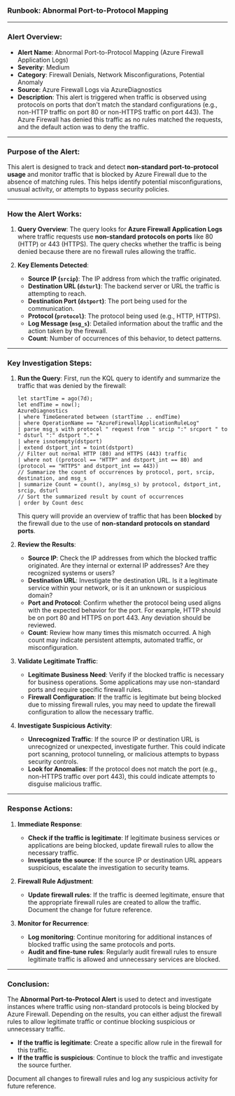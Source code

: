 
### **Runbook: Abnormal Port-to-Protocol Mapping**

---

### **Alert Overview**:

- **Alert Name**: Abnormal Port-to-Protocol Mapping (Azure Firewall Application Logs)
- **Severity**: Medium
- **Category**: Firewall Denials, Network Misconfigurations, Potential Anomaly
- **Source**: Azure Firewall Logs via AzureDiagnostics
- **Description**: This alert is triggered when traffic is observed using protocols on ports that don't match the standard configurations (e.g., non-HTTP traffic on port 80 or non-HTTPS traffic on port 443). The Azure Firewall has denied this traffic as no rules matched the requests, and the default action was to deny the traffic.

---

### **Purpose of the Alert**:

This alert is designed to track and detect **non-standard port-to-protocol usage** and monitor traffic that is blocked by Azure Firewall due to the absence of matching rules. This helps identify potential misconfigurations, unusual activity, or attempts to bypass security policies.

---

### **How the Alert Works**:

1. **Query Overview**:
   The query looks for **Azure Firewall Application Logs** where traffic requests use **non-standard protocols on ports** like 80 (HTTP) or 443 (HTTPS). The query checks whether the traffic is being denied because there are no firewall rules allowing the traffic.

2. **Key Elements Detected**:
   - **Source IP (`srcip`)**: The IP address from which the traffic originated.
   - **Destination URL (`dsturl`)**: The backend server or URL the traffic is attempting to reach.
   - **Destination Port (`dstport`)**: The port being used for the communication.
   - **Protocol (`protocol`)**: The protocol being used (e.g., HTTP, HTTPS).
   - **Log Message (`msg_s`)**: Detailed information about the traffic and the action taken by the firewall.
   - **Count**: Number of occurrences of this behavior, to detect patterns.

---

### **Key Investigation Steps**:

1. **Run the Query**:
   First, run the KQL query to identify and summarize the traffic that was denied by the firewall:
   
   ```kql
   let startTime = ago(7d);
   let endTime = now();
   AzureDiagnostics
   | where TimeGenerated between (startTime .. endTime)
   | where OperationName == "AzureFirewallApplicationRuleLog"
   | parse msg_s with protocol " request from " srcip ":" srcport " to " dsturl ":" dstport "." *
   | where isnotempty(dstport)
   | extend dstport_int = toint(dstport)
   // Filter out normal HTTP (80) and HTTPS (443) traffic
   | where not ((protocol == "HTTP" and dstport_int == 80) and (protocol == "HTTPS" and dstport_int == 443))
   // Summarize the count of occurrences by protocol, port, srcip, destination, and msg_s
   | summarize Count = count(), any(msg_s) by protocol, dstport_int, srcip, dsturl
   // Sort the summarized result by count of occurrences
   | order by Count desc
   ```
    
   This query will provide an overview of traffic that has been **blocked** by the firewall due to the use of **non-standard protocols on standard ports**.
    
2. **Review the Results**:
    - **Source IP**: Check the IP addresses from which the blocked traffic originated. Are they internal or external IP addresses? Are they recognized systems or users?
    - **Destination URL**: Investigate the destination URL. Is it a legitimate service within your network, or is it an unknown or suspicious domain?
    - **Port and Protocol**: Confirm whether the protocol being used aligns with the expected behavior for the port. For example, HTTP should be on port 80 and HTTPS on port 443. Any deviation should be reviewed.
    - **Count**: Review how many times this mismatch occurred. A high count may indicate persistent attempts, automated traffic, or misconfiguration.

3. **Validate Legitimate Traffic**:
    - **Legitimate Business Need**: Verify if the blocked traffic is necessary for business operations. Some applications may use non-standard ports and require specific firewall rules.
    - **Firewall Configuration**: If the traffic is legitimate but being blocked due to missing firewall rules, you may need to update the firewall configuration to allow the necessary traffic.

4. **Investigate Suspicious Activity**:
    - **Unrecognized Traffic**: If the source IP or destination URL is unrecognized or unexpected, investigate further. This could indicate port scanning, protocol tunneling, or malicious attempts to bypass security controls.
    - **Look for Anomalies**: If the protocol does not match the port (e.g., non-HTTPS traffic over port 443), this could indicate attempts to disguise malicious traffic.

---

### **Response Actions**:

1. **Immediate Response**:
    - **Check if the traffic is legitimate**: If legitimate business services or applications are being blocked, update firewall rules to allow the necessary traffic.
    - **Investigate the source**: If the source IP or destination URL appears suspicious, escalate the investigation to security teams.

2. **Firewall Rule Adjustment**:
    - **Update firewall rules**: If the traffic is deemed legitimate, ensure that the appropriate firewall rules are created to allow the traffic. Document the change for future reference.

3. **Monitor for Recurrence**:
    - **Log monitoring**: Continue monitoring for additional instances of blocked traffic using the same protocols and ports.
    - **Audit and fine-tune rules**: Regularly audit firewall rules to ensure legitimate traffic is allowed and unnecessary services are blocked.

---

### **Conclusion**:

The **Abnormal Port-to-Protocol Alert** is used to detect and investigate instances where traffic using non-standard protocols is being blocked by Azure Firewall. Depending on the results, you can either adjust the firewall rules to allow legitimate traffic or continue blocking suspicious or unnecessary traffic.

- **If the traffic is legitimate**: Create a specific allow rule in the firewall for this traffic.
- **If the traffic is suspicious**: Continue to block the traffic and investigate the source further.

Document all changes to firewall rules and log any suspicious activity for future reference.

